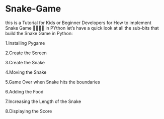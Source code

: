 # Snake-Game
this is a Tutorial for Kids or Beginner Developers  for How to implement Snake Game 🐍🐍🐍🐍 in PYthon
let’s have a quick look at all the sub-bits that build the Snake Game in Python:

1.Installing Pygame

2.Create the Screen

3.Create the Snake

4.Moving the Snake

5.Game Over when Snake hits the boundaries

6.Adding the Food

7.Increasing the Length of the Snake

8.Displaying the Score
